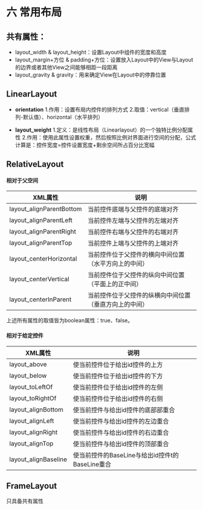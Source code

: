 # 六 常用布局

## 共有属性：

- layout_width & layout_height：设置Layout中组件的宽度和高度 
- layout_margin+方位 & padding+方位：设置放入Layout中的View与Layout的边界或者其他View之间能够相距一段距离 
- layout_gravity & gravity：用来确定View在Layout中的停靠位置 

## LinearLayout

- **orientation** 
  1.作用：设置布局内控件的排列方式 
  2.取值：vertical（垂直排列-默认值）、horizontal（水平排列）

- **layout_weight** 
  1.定义：是线性布局（Linearlayout）的一个独特比例分配属性 
  2.作用：使用此属性设置权重，然后按照比例对界面进行空间的分配，公式计算是：控件宽度=控件设置宽度+剩余空间所占百分比宽幅 

## RelativeLayout

#### **相对于父空间**

| XML属性                  | 说明                                                   |
| ------------------------ | ------------------------------------------------------ |
| layout_alignParentBottom | 当前控件底端与父控件的底端对齐                         |
| layout_alignParentLeft   | 当前控件左端与父控件的左端对齐                         |
| layout_alignParentRight  | 当前控件右端与父控件的右端对齐                         |
| layout_alignParentTop    | 当前控件上端与父控件的上端对齐                         |
| layout_centerHorizontal  | 当前控件位于父控件的横向中间位置（水平方向上的中间）   |
| layout_centerVertical    | 当前控件位于父控件的纵向中间位置（平面上的正中间）     |
| layout_centerInParent    | 当前控件位于父控件的纵横向中间位置（垂直方向上的中间） |

上述所有属性的取值皆为boolean属性：true、false。

#### **相对于给定控件**

| XML属性              | 说明                                            |
| -------------------- | ----------------------------------------------- |
| layout_above         | 使当前控件位于给出id控件的上方                  |
| layout_below         | 使当前控件位于给出id控件的下方                  |
| layout_toLeftOf      | 使当前控件位于给出id控件的左侧                  |
| layout_toRightOf     | 使当前控件位于给出id控件的右侧                  |
| layout_alignBottom   | 使当前控件与给出id控件的底部部重合              |
| layout_alignLeft     | 使当前控件与给出id控件的左边重合                |
| layout_alignRight    | 使当前控件与给出id控件的右边重合                |
| layout_alignTop      | 使当前控件与给出id控件的顶部重合                |
| layout_alignBaseline | 使当前控件的BaseLine与给出id控件t的BaseLine重合 |

## FrameLayout

只具备共有属性
